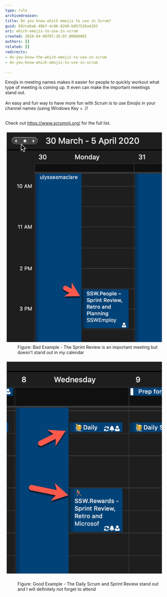 ```yaml
---
type: rule
archivedreason: 
title: Do you know which emojis to use in Scrum?
guid: 892ce6ab-48bf-4c06-82d0-b057526a4283
uri: which-emojis-to-use-in-scrum
created: 2020-04-06T07:26:07.0000000Z
authors: []
related: []
redirects:
- do-you-know-the-which-emojis-to-use-in-scrum
- do-you-know-which-emojis-to-use-in-scrum

---
```



Emojis in meeting names makes it easier for people to quickly workout what type of meeting is coming up. It even can make the important meetings stand out. <br><br>An easy and fun way to have more fun with Scrum is to use Emojis in your channel names (using Windows Key + .)!​<br><div><br></div><div>Check out <a href="https://www.scrumoji.org/">https://www.scrumoji.org/</a> for the full list.</div><div><br></div><div><img src="srumoji - bad example.jpg" alt="srumoji - bad example.jpg" style="margin:5px;" /><br></div><dd class="ssw15-rteElement-FigureBad">​​Figure: Bad Example - The Sprint Review is an important meeting but doesn't stand out in my calendar<br></dd><div><br></div><div><img src="scrumoji - good example.jpg" alt="scrumoji - good example.jpg" style="margin:5px;" /> </div><div><dd class="ssw15-rteElement-FigureGood">​​Figure: Good Example - The Daily Scrum and Sprint Review stand out and I will definitely not forget to attend<br></dd><br></div>
<br><excerpt class='endintro'></excerpt><br>



